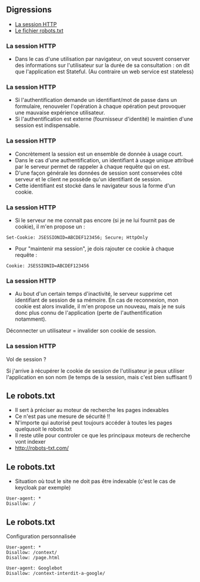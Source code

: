 <!-- .slide: class="slide" -->
## Digressions
- [La session HTTP](#/la-session-http)
- [Le fichier robots.txt](#/le-fichier-robots-txt)





<!-- .slide: class="slide" id="la-session-http" -->
### La session HTTP
- Dans le cas d'une utilisation par navigateur, on veut souvent conserver des informations sur l'utilisateur sur la durée de sa consultation : on dit que l'application est Stateful. (Au contraire un web service est stateless)





<!-- .slide: class="slide" -->
### La session HTTP
- Si l'authentification demande un identifiant/mot de passe dans un formulaire, renouveler l'opération à chaque opération peut provoquer une mauvaise expérience utilisateur.
- Si l'authentification est externe (fournisseur d'identité) le maintien d'une session est indispensable.






<!-- .slide: class="slide" -->
### La session HTTP
- Concrètement la session est un ensemble de donnée à usage court. 
- Dans le cas d'une authentification, un identifiant à usage unique attribué par le serveur permet de rappeler à chaque requête qui on est.
- D'une façon générale les données de session sont conservées côté serveur et le client ne possède qu'un identifiant de session.
- Cette identifiant est stocké dans le navigateur sous la forme d'un cookie.






<!-- .slide: class="slide" -->
### La session HTTP
- Si le serveur ne me connait pas encore (si je ne lui fournit pas de cookie), il m'en propose un :

```
Set-Cookie: JSESSIONID=ABCDEF123456; Secure; HttpOnly
```

- Pour "maintenir ma session", je dois rajouter ce cookie à chaque requête :

```
Cookie: JSESSIONID=ABCDEF123456
```






<!-- .slide: class="slide" -->
### La session HTTP
- Au bout d'un certain temps d'inactivité, le serveur supprime cet identifiant de session de sa mémoire. En cas de reconnexion, mon cookie est alors invalide, il m'en propose un nouveau, mais je ne suis donc plus connu de l'application (perte de l'authentification notamment).

Déconnecter un utilisateur = invalider son cookie de session.






<!-- .slide: class="slide" -->
### La session HTTP
Vol de session ?

Si j'arrive à récupérer le cookie de session de l'utilisateur je peux utiliser l'application en son nom (le temps de la session, mais c'est bien suffisant !)






<!-- .slide: class="slide" id="le-fichier-robots-txt" -->
## Le robots.txt
- Il sert à préciser au moteur de recherche les pages indexables
- Ce n'est pas une mesure de sécurité !! 
- N'importe qui autorisé peut toujours accéder à toutes les pages quelqusoit le robots.txt
- Il reste utile pour controler ce que les principaux moteurs de recherche vont indexer
- http://robots-txt.com/






<!-- .slide: class="slide" -->
## Le robots.txt
- Situation où tout le site ne doit pas être indexable (c'est le cas de keycloak par exemple)

```
User-agent: *
Disallow: /
```






<!-- .slide: class="slide" -->
## Le robots.txt
Configuration personnalisée
```
User-agent: *
Disallow: /context/
Disallow: /page.html

User-agent: Googlebot
Disallow: /context-interdit-a-google/
```
